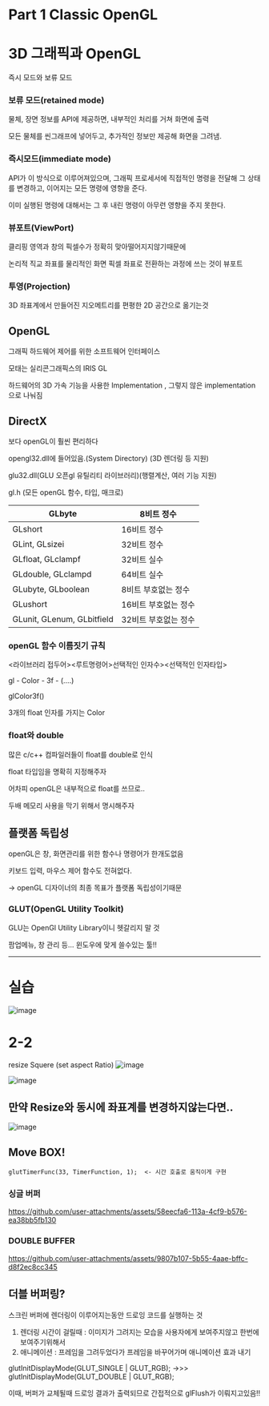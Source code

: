 # Part 1 Classic OpenGL

# 3D 그래픽과 OpenGL

즉시 모드와 보류 모드

### 보류 모드(retained mode)

물체, 장면 정보를 API에 제공하면, 내부적인 처리를 거쳐 화면에 출력

모든 물체를 씬그래프에 넣어두고, 추가적인 정보만 제공해 화면을 그려냄.

### 즉시모드(immediate mode)

API가 이 방식으로 이루어져있으며, 그래픽 프로세서에 직접적인 명령을 전달해 그 상태를 변경하고, 이어지는 모든 명령에 영향을 준다.

이미 실행된 명령에 대해서는 그 후 내린 명령이 아무런 영향을 주지 못한다.

### 뷰포트(ViewPort)

클리핑 영역과 창의 픽셀수가 정확히 맞아떨어지지않기때문에

논리적 직교 좌표를 물리적인 화면 픽셀 좌표로 전환하는 과정에 쓰는 것이 뷰포트

### 투영(Projection)

3D 좌표계에서 만들어진 지오메트리를 편평한 2D 공간으로 옮기는것

## OpenGL

그래픽 하드웨어 제어를 위한 소프트웨어 인터페이스

모태는 실리콘그래픽스의 IRIS GL

하드웨어의 3D 가속 기능을 사용한 Implementation , 그렇지 않은 implementation으로 나눠짐

## DirectX

보다 openGL이 훨씬 편리하다

opengl32.dll에 들어있음.(System Directory) (3D 렌더링 등 지원)

glu32.dll(GLU 오픈gl 유틸리티 라이브러리)(행렬계산, 여러 기능 지원)

gl.h (모든 openGL 함수, 타입, 매크로)

| GLbyte | 8비트 정수 |
| --- | --- |
| GLshort | 16비트 정수 |
| GLint, GLsizei | 32비트 정수 |
| GLfloat, GLclampf | 32비트 실수 |
| GLdouble, GLclampd | 64비트 실수 |
| GLubyte, GLboolean | 8비트 부호없는 정수 |
| GLushort | 16비트 부호없는 정수 |
| GLunit, GLenum, GLbitfield | 32비트 부호없는 정수 |

### openGL 함수 이름짓기 규칙

<라이브러리 접두어><루트명령어>선택적인 인자수><선택적인 인자타입>

gl - Color - 3f - (….)

glColor3f()

3개의 float 인자를 가지는 Color

### float와 double

많은 c/c++ 컴파일러들이 float를 double로 인식

float 타입임을 명확히 지정해주자

어차피 openGL은 내부적으로 float를 쓰므로..

두배 메모리 사용을 막기 위해서 명시해주자

## 플랫폼 독립성

openGL은 창, 화면관리를 위한 함수나 명령어가 한개도없음

키보드 입력, 마우스 제어 함수도 전혀없다.

→ openGL 디자이너의 최종 목표가 플랫폼 독립성이기때문

### GLUT(OpenGL Utility Toolkit)

GLU는 OpenGl Utility Library이니 헷갈리지 말 것

팜업메뉴, 창 관리 등… 윈도우에 맞게 쓸수있는 툴!!



--------------------------------------
# 실습
![image](https://github.com/user-attachments/assets/8db4f374-c187-4b29-9b10-f51b30476193)


# 2-2
resize Squere (set aspect Ratio) 
![image](https://github.com/user-attachments/assets/fe0657ea-5b52-4f77-9820-e245052124ee)

![image](https://github.com/user-attachments/assets/cc2a7431-b2b3-4b72-bce5-d51130522aad)


## 만약 Resize와 동시에 좌표계를 변경하지않는다면..
![image](https://github.com/user-attachments/assets/e1d2a228-50ea-493a-ad27-3a3f55ac04f6)




## Move BOX!


	glutTimerFunc(33, TimerFunction, 1);  <- 시간 호출로 움직이게 구현


### 싱글 버퍼
https://github.com/user-attachments/assets/58eecfa6-113a-4cf9-b576-ea38bb5fb130

### DOUBLE BUFFER
https://github.com/user-attachments/assets/9807b107-5b55-4aae-bffc-d8f2ec8cc345

## 더블 버퍼링?
스크린 버퍼에 렌더링이 이루어지는동안 드로잉 코드를 실행하는 것

1) 렌더링 시간이 걸릴때 : 이미지가 그려지는 모습을 사용자에게 보여주지않고 한번에 보여주기위해서
2) 애니메이션 : 프레임을 그려두었다가 프레임을 바꾸어가며 애니메이션 효과 내기


glutInitDisplayMode(GLUT_SINGLE | GLUT_RGB);
->>>
glutInitDisplayMode(GLUT_DOUBLE | GLUT_RGB);

이때, 버퍼가 교체될때 드로잉 결과가 출력되므로 간접적으로 glFlush가 이뤄지고있음!!
